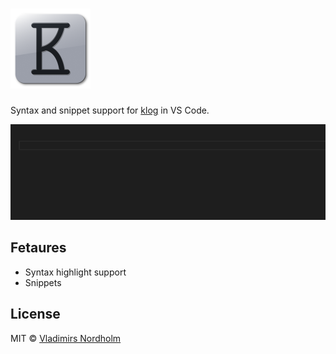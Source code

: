 # <img alt="klog icon" src="/resource/klog%20icon.png" width="128">
Syntax and snippet support for [klog](https://github.com/jotaen/klog) in VS Code.

![demo](/resource/vscode-klog.gif)

## Fetaures
- Syntax highlight support
- Snippets

## License
MIT © [Vladimirs Nordholm](https://github.com/vladdeSV)
